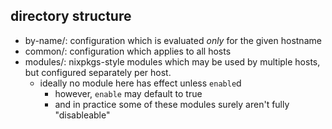 ## directory structure
- by-name/<hostname>: configuration which is evaluated _only_ for the given hostname
- common/: configuration which applies to all hosts
- modules/: nixpkgs-style modules which may be used by multiple hosts, but configured separately per host.
    - ideally no module here has effect unless `enable`d
        - however, `enable` may default to true
        - and in practice some of these modules surely aren't fully "disableable"
